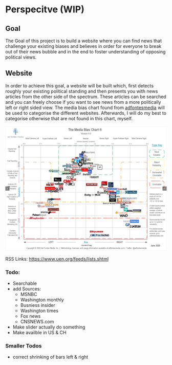 # Perspecitve (WIP)

## Goal
The Goal of this project is to build a website where you can find news that challenge your existing biases and believes in order for everyone to break out of their news bubble and in the end to foster understanding of opposing political views.

## Website
In order to achieve this goal, a website will be built which, first detects roughly your existing political standing and then presents you with news articles from the other side of the spectrum.
These articles can be searched and you can freely choose if you want to see news from a more politically left or right sided view.
The media bias chart found from [adfontesmedia](https://www.adfontesmedia.com/download-the-media-bias-chart/) will be used to categorise the different websites. Afterwards, I will do my best to categorise otherwise that are not found in this chart, myself.

![](mediaChart.png)

RSS Links:
https://www.uen.org/feeds/lists.shtml

### Todo:
- Searchable
- add Sources:
  - MSNBC
  - Washington monthly
  - Busniess insider
  - Washington times
  - Fox news
  - CNSNEWS.com
- Make slider actually do something
- Make availble in US & CH

### Smaller Todos
- correct shrinking of bars left & right
